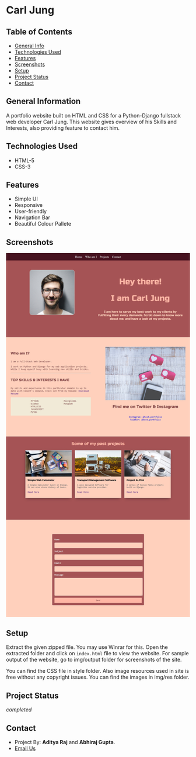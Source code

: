 # Carl Jung

## Table of Contents
* [General Info](#general-information)
* [Technologies Used](#technologies-used)
* [Features](#features)
* [Screenshots](#screenshots)
* [Setup](#setup)
* [Project Status](#project-status)
* [Contact](#contact)

## General Information
A portfolio website built on HTML and CSS for a Python-Django fullstack web developer Carl Jung.
This website gives overview of his Skills and Interests, also providing feature to contact him.

## Technologies Used
- HTML-5
- CSS-3

## Features
- Simple UI
- Responsive
- User-friendly 
- Navigation Bar
- Beautiful Colour Pallete

## Screenshots
![Output screenshot](./img/output/output.jpg)

## Setup
Extract the given zipped file. You may use Winrar for this. 
Open the extracted folder and click on `index.html` file to view the website.
For sample output of the website, go to img/output folder for screenshots 
of the site.

You can find the CSS file in style folder. Also image resources used in
site is free without any copyright issues. You can find the images in 
img/res folder.

## Project Status
 _completed_

## Contact
- Project By: **Aditya Raj** and **Abhiraj Gupta**.
- <a href="mailto:founderafriends@gmail.com,abhiraj.gupta16@gmail.com">Email Us</a>